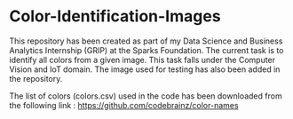 # Color-Identification-Images
This repository has been created as part of my Data Science and Business Analytics Internship (GRIP) at the Sparks Foundation. 
The current task is to identify all colors from a given image. This task falls under the Computer Vision and IoT domain. The image used for testing has also been added in the repository. 

The list of colors (colors.csv) used in the code has been downloaded from the following link : https://github.com/codebrainz/color-names
